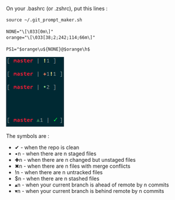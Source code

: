On your .bashrc (or .zshrc), put this lines :

    source ~/.git_prompt_maker.sh

    NONE="\[\033[0m\]"
    orange="\[\033[38;2;242;114;66m\]"

    PS1="$orange\u${NONE}@$orange\h$

<img src = "./img/exemple.png" title = "ex" alt = "ex">

The symbols are :

 * ✔ - when the repo is clean
 * •n - when there are n staged files
 * ✚n - when there are n changed but unstaged files
 * ✖n - when there are n files with merge conflicts
 * !n - when there are n untracked files
 * $n - when there are n stashed files
 * ▴n - when your current branch is ahead of remote by n commits
 * ▾n - when your current branch is behind remote by n commits
